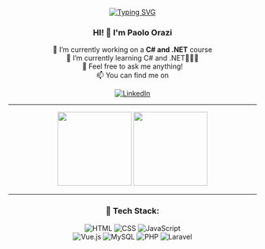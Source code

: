 <div align="center">

[![Typing SVG](https://readme-typing-svg.demolab.com?font=Fira+Code&size=24&duration=2000&pause=1000&color=FFFFFF&width=500&lines=Full+Stack+Developer;PHP+%7C+JavaScript+%7C+Vue.js+%7C+Laravel)](https://git.io/typing-svg)

### HI! 👋 I'm Paolo Orazi

🔭 I’m currently working on a **C# and .NET** course <br>
🌱 I’m currently learning C# and .NET👨🏻‍🎓 <br>
💬 Feel free to ask me anything! <br>
📫 You can find me on<br>

[![LinkedIn](https://img.shields.io/badge/LinkedIn-%230077B5.svg?style=flat&logo=linkedin&logoColor=white)](https://linkedin.com/in/paolo-orazi-8718091b1)

---

<div>
  <img src="https://github-readme-stats.vercel.app/api?username=orazi-paolo&show_icons=true&theme=dark" height="150">
  <img src="https://github-readme-stats.vercel.app/api/top-langs/?username=orazi-paolo&layout=compact&theme=dark" height="150">
</div>

---

### 🚀 Tech Stack:

![HTML](https://img.shields.io/badge/HTML5-%23E34F26.svg?style=flat&logo=html5&logoColor=white)
![CSS](https://img.shields.io/badge/CSS3-%231572B6.svg?style=flat&logo=css3&logoColor=white)
![JavaScript](https://img.shields.io/badge/JavaScript-%23F7DF1E.svg?style=flat&logo=javascript&logoColor=black)  
![Vue.js](https://img.shields.io/badge/Vue.js-%2335495e.svg?style=flat&logo=vue.js&logoColor=%234FC08D)
![MySQL](https://img.shields.io/badge/MySQL-%2300f.svg?style=flat&logo=mysql&logoColor=white)
![PHP](https://img.shields.io/badge/PHP-%23777BB4.svg?style=flat&logo=php&logoColor=white)
![Laravel](https://img.shields.io/badge/Laravel-%23FF2D20.svg?style=flat&logo=laravel&logoColor=white)

</div>
